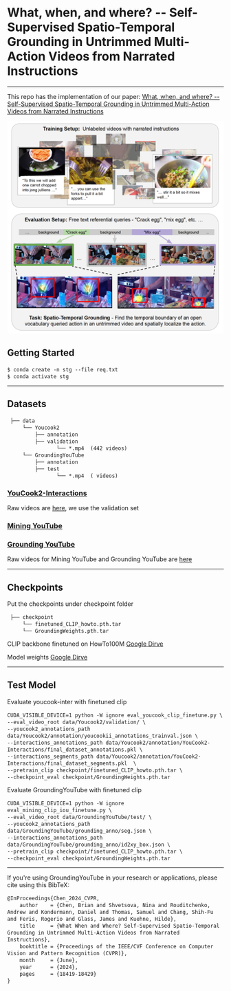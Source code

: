# What, when, and where? -- Self-Supervised Spatio-Temporal Grounding in Untrimmed Multi-Action Videos from Narrated Instructions
******************************************************

This repo has the implementation of our paper: [What, when, and where? -- Self-Supervised Spatio-Temporal Grounding in Untrimmed Multi-Action Videos from Narrated Instructions](https://arxiv.org/abs/2303.16990)

![figure](figure.png)


## Getting Started


```
$ conda create -n stg --file req.txt
$ conda activate stg
```

**************************************************************

## Datasets
```
 ├── data
     └── Youcook2
         ├── annotation
         ├── validation
                └── *.mp4  (442 videos)
     └── GroundingYouTube
         ├── annotation
         ├── test
                └── *.mp4  ( videos)
```

### [YouCook2-Interactions](https://github.com/rxtan2/video-grounding-narrations?tab=readme-ov-file)

Raw videos are [here](https://huggingface.co/datasets/lmms-lab/YouCook2), we use the validation set 

### [Mining YouTube](https://github.com/hildekuehne/Mining_YouTube_dataset)

### [Grounding YouTube](https://github.com/brian7685/STG)

Raw videos for Mining YouTube and Grounding YouTube are [here](https://github.com/brian7685/STG)

**************************************************************

## Checkpoints
 
Put the checkpoints under checkpoint folder
 
```
 ├── checkpoint
     └── finetuned_CLIP_howto.pth.tar
     └── GroundingWeights.pth.tar
```

CLIP backbone finetuned on HowTo100M [Google Dirve](https://drive.google.com/file/d/1PDCySq8qAlm9dqxJE-DkpO1w2mjren7W/view?usp=drive_link)

Model weights [Google Dirve](https://drive.google.com/file/d/135ivdZTKA_F-UwwRzGYPSMeG1W3-4H4A/view?usp=drive_link)


**************************************************************


## Test Model

Evaluate youcook-inter with finetuned clip
```
CUDA_VISIBLE_DEVICE=1 python -W ignore eval_youcook_clip_finetune.py \
--eval_video_root data/Youcook2/validation/ \
--youcook2_annotations_path data/Youcook2/annotation/youcookii_annotations_trainval.json \
--interactions_annotations_path data/Youcook2/annotation/YouCook2-Interactions/final_dataset_annotations.pkl \
--interactions_segments_path data/Youcook2/annotation/YouCook2-Interactions/final_dataset_segments.pkl  \
--pretrain_clip checkpoint/finetuned_CLIP_howto.pth.tar \
--checkpoint_eval checkpoint/GroundingWeights.pth.tar
```

Evaluate GroundingYouTube with finetuned clip
```
CUDA_VISIBLE_DEVICE=1 python -W ignore eval_mining_clip_iou_finetune.py \
--eval_video_root data/GroundingYouTube/test/ \
--youcook2_annotations_path data/GroundingYouTube/grounding_anno/seg.json \
--interactions_annotations_path data/GroundingYouTube/grounding_anno/id2xy_box.json \
--pretrain_clip checkpoint/finetuned_CLIP_howto.pth.tar \
--checkpoint_eval checkpoint/GroundingWeights.pth.tar
```

**************************************************************




If you're using GroundingYouTube in your research or applications, please cite using this BibTeX:

```
@InProceedings{Chen_2024_CVPR,
    author    = {Chen, Brian and Shvetsova, Nina and Rouditchenko, Andrew and Kondermann, Daniel and Thomas, Samuel and Chang, Shih-Fu and Feris, Rogerio and Glass, James and Kuehne, Hilde},
    title     = {What When and Where? Self-Supervised Spatio-Temporal Grounding in Untrimmed Multi-Action Videos from Narrated Instructions},
    booktitle = {Proceedings of the IEEE/CVF Conference on Computer Vision and Pattern Recognition (CVPR)},
    month     = {June},
    year      = {2024},
    pages     = {18419-18429}
}
```